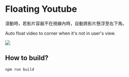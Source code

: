 # Floating Youtube

滾動時，若影片容器不在視線內時，自動將影片懸浮至右下角。

Auto float video to corner when it's not in user's view. 

![](https://i.imgur.com/dIj4zLd.png)


## How to build?

```
npm run build 
```